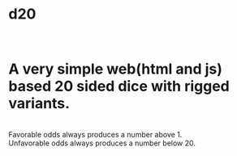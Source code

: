 # d20
<br>
<h1> A very simple web(html and js) based 20 sided dice with rigged variants. </h1>
<BR> 
  Favorable odds always produces a number above 1.
<br>
  Unfavorable odds always produces a number below 20.
